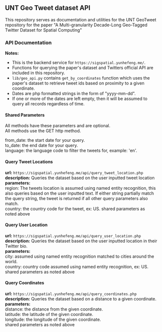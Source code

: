 ## UNT Geo Tweet dataset API
This repository serves as documentation and utilities for the UNT GeoTweet repository for the paper "A Multi-granularity Decade-Long Geo-Tagged Twitter Dataset for Spatial Computing"  
  
### API Documentation
**Notes:**  
- This is the backend service for `https://sigspatial.yunhefeng.me/`.
- Functions for querying the paper's dataset and Twitters official API are included in this repository.  
- `lib/geo_api.py` contains `get_by_coordinates` function which uses the paper's dataset to retrieve tweet ids based on proximity to a given coordinate.  
- Dates are php formatted strings in the form of "yyyy-mm-dd".  
- If one or more of the dates are left empty, then it will be assumed to query all records regardless of time.  

#### Shared Parameters
All methods have these parameters and are optional.  
All methods use the GET http method.  

from_date: the start date for your query.  
to_date: the end date for your query.   
language: the language code to filter the tweets for, example: 'en'.

#### Query Tweet Locations
**url:** `https://sigspatial.yunhefeng.me/api/query_tweet_location.php`  
**description:** Queries the dataset based on the user inputted tweet location  
**parameters:**  
region: The tweets location is assumed using named entity recognition, this also queries based on the user inputted text. If either string partially match the query string, the tweet is returned if all other query parameters also match.  
country: the country code for the tweet, ex: US.
shared parameters as noted above  
  
#### Query User Location
**url:** `https://sigspatial.yunhefeng.me/api/query_user_location.php`  
**description:** Queries the dataset based on the user inputted location in their Twitter bio.  
**parameters:**  
city: assumed using named entity recognition matched to cities around the world.   
country: country code assumed using named entity recognition, ex: US.  
shared parameters as noted above  
  
#### Query Coordinates
**url:** `https://sigspatial.yunhefeng.me/api/query_coordinates.php`  
**description:** Queries the dataset based on a distance to a given coordinate.  
**parameters:**  
distance: the distance from the given coordinate.  
latitude: the latitude of the given coordinate.  
longitude: the longitude of the given coordinate.  
shared parameters as noted above